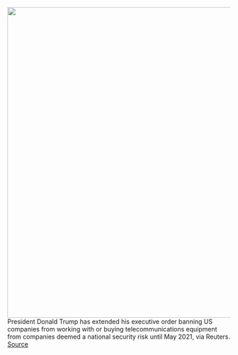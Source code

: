 <img src='https://cdn.vox-cdn.com/thumbor/KJvKAnx352r-nwB51dxAy-3JFBs=/0x0:1820x1213/1200x800/filters:focal(765x462:1055x752)/cdn.vox-cdn.com/uploads/chorus_image/image/66793433/VRG_ILLO_1777_Huawei_004.0.0.jpg' width='700px' /><br/>
President Donald Trump has extended his executive order banning US companies from working with or buying telecommunications equipment from companies deemed a national security risk until May 2021, via Reuters.
<a href='https://www.theverge.com/2020/5/13/21257675/trump-extends-huawei-ban-may-2021-china-us-android-google-telecom'> Source <a/>